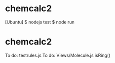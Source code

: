 # chemcalc2

[Ubuntu]
$ nodejs test
$ node run

# chemcalc2

To do: testrules.js
To do: Views/Molecule.js isRing()